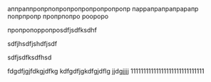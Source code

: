 аппраппропрпопропропропропропропр
паррапрапрапрарапр
попрпропр
пропрпопро
роороро


пропропорропроsdfjsdfksdhf


sdfjhsdfjshdfjsdf


sdfjsdfksdfhsd


fdgdfjgjfdkgjdfkg
kdfgdfjgkdfgjdflg
jjdgjjjj
11111111111111111111111111111
